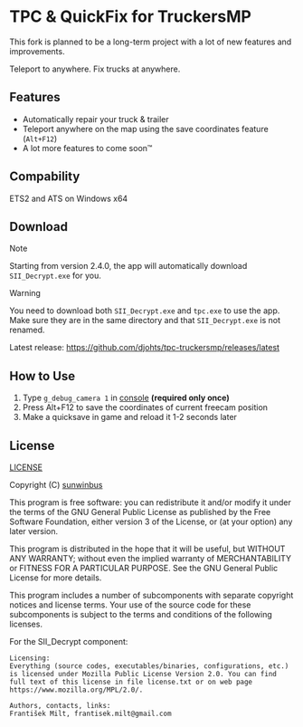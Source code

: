 # TPC & QuickFix for TruckersMP

This fork is planned to be a long-term project with a lot of new features and improvements.

Teleport to anywhere. Fix trucks at anywhere.

## Features

- Automatically repair your truck & trailer
- Teleport anywhere on the map using the save coordinates feature (`Alt+F12`)
- A lot more features to come soon™️

## Compability

ETS2 and ATS on Windows x64

## Download

> [!NOTE]
> Starting from version 2.4.0, the app will automatically download `SII_Decrypt.exe` for you.

> [!WARNING]
> You need to download both `SII_Decrypt.exe` and `tpc.exe` to use the app. Make sure they are in the same directory and that `SII_Decrypt.exe` is not renamed.

Latest release: <https://github.com/djohts/tpc-truckersmp/releases/latest>

## How to Use

1. Type `g_debug_camera 1` in [console](https://forum.scssoft.com/viewtopic.php?t=61852) **(required only once)**
2. Press Alt+F12 to save the coordinates of current freecam position
3. Make a quicksave in game and reload it 1-2 seconds later

## License

[LICENSE](LICENSE)

Copyright (C) [sunwinbus](https://truckersmp.com/user/2385027)

This program is free software: you can redistribute it and/or modify it under the terms of the GNU General Public License as published by the Free Software Foundation, either version 3 of the License, or (at your option) any later version.

This program is distributed in the hope that it will be useful, but WITHOUT ANY WARRANTY; without even the implied warranty of MERCHANTABILITY or FITNESS FOR A PARTICULAR PURPOSE. See the GNU General Public License for more details.

This program includes a number of subcomponents with separate copyright notices and license terms. Your use of the source code for these subcomponents is subject to the terms and conditions of the following licenses.

For the SII_Decrypt component:

    Licensing:
    Everything (source codes, executables/binaries, configurations, etc.) is licensed under Mozilla Public License Version 2.0. You can find full text of this license in file license.txt or on web page https://www.mozilla.org/MPL/2.0/.

    Authors, contacts, links:
    František Milt, frantisek.milt@gmail.com
